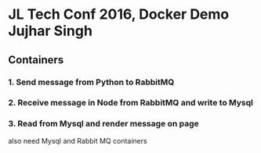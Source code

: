 # JL Tech Conf 2016, Docker Demo Jujhar Singh


## Containers

### 1. Send message from Python to RabbitMQ 

### 2. Receive message in Node from RabbitMQ and write to Mysql

### 3. Read from Mysql and render message on page


also need Mysql and Rabbit MQ containers

